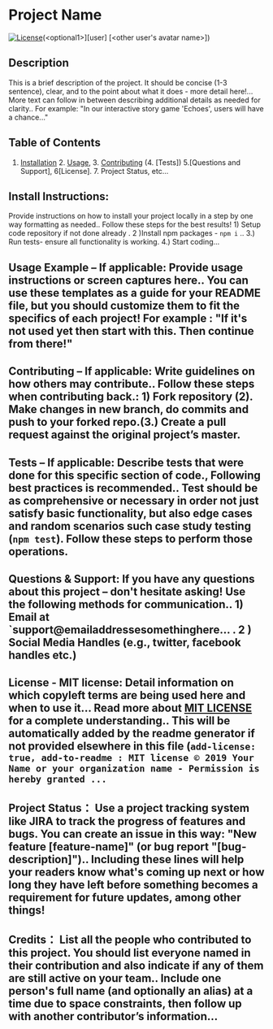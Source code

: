 # Project Name 
[![License](https://img.shields.io/badge/license-MIT%20License--see%20also%20later.-orange)](LICENSE_NAME)(&lt;optional1>][user] [<other user's avatar name>])
## Description 
This is a brief description of the project. It should be concise (1-3 sentence), clear, and to the point about what it does - more detail here!...    More text can follow in between describing additional details as needed for clarity..   For example: "In our interactive story game 'Echoes', users will have a chance..."
## Table of Contents 
1. [Installation](#install)    	2. [Usage](#usage-example),   3. [Contributing]() (4. [Tests])     5.[Questions and Support],  6[License].      7. Project Status, etc...
## Install Instructions: 
Provide instructions on how to install your project locally in a step by one way formatting as needed..    Follow these steps for the best results!    1) Setup code repository if not done already .        2 )Install npm packages - `npm i` ..  3.) Run tests- ensure all functionality is working.       4.) Start coding…
## Usage Example – If applicable: Provide usage instructions or screen captures here..    You can use these templates as a guide for your README file, but you should customize them to fit the specifics of each project!     For example : "If it's not used yet then start with this. Then continue from there!"
## Contributing – If applicable: Write guidelines on how others may contribute..   Follow these steps when contributing back.:   1) Fork repository (2). Make changes in new branch, do commits and push to your forked repo.(3.) Create a pull request against the original project’s master.
## Tests – If applicable: Describe tests that were done for this specific section of code.,   Following best practices is recommended..    Test should be as comprehensive or necessary in order not just satisfy basic functionality, but also edge cases and random scenarios such case study testing (`npm test`). Follow these steps to perform those operations.
## Questions & Support: If you have any questions about this project – don't hesitate asking! Use the following methods for communication..   1) Email at `support@emailaddressesomethinghere... .      2 ) Social Media Handles (e.g., twitter, facebook handles etc.)  
## License - MIT license: Detail information on which copyleft terms are being used here and when to use it…  Read more about [MIT LICENSE](https://opensource.org/licenses/MIT) for a complete understanding..    This will be automatically added by the readme generator if not provided elsewhere in this file (`add-license: true, add-to-readme : MIT license © 2019 Your Name or your organization name - Permission is hereby granted ... `
## Project Status： Use a project tracking system like JIRA to track the progress of features and bugs.   You can create an issue in this way: "New feature [feature-name]" (or bug report "[bug-description]")..  Including these lines will help your readers know what's coming up next or how long they have left before something becomes a requirement for future updates, among other things!
## Credits： List all the people who contributed to this project.   You should list everyone named in their contribution and also indicate if any of them are still active on your team..  Include one person's full name (and optionally an alias) at a time due to space constraints, then follow up with another contributor’s information…


